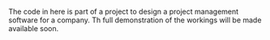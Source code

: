 The code in here is part of a project to design a project management software for a company. Th full demonstration of the workings will be made available soon.
